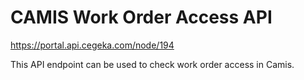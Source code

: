 # CAMIS Work Order Access API
https://portal.api.cegeka.com/node/194

This API endpoint can be used to check work order access in Camis.
